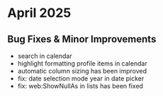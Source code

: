 # April 2025

## Bug Fixes & Minor Improvements

- search in calendar
- highlight formatting profile items in calendar
- automatic column sizing has been improved
- fix: date selection mode year in date picker
- fix: web:ShowNullAs in lists has been fixed
